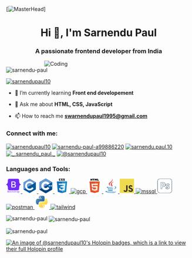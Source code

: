 [![MasterHead](https://cdn.prod.website-files.com/6529af71422fddacbfa5868d/663a85ba91050589a77996ae_IMG_3321.gif)]
<h1 align="center">Hi 👋, I'm Sarnendu Paul</h1>
<h3 align="center">A passionate frontend developer from India</h3>
<img align="right" alt="Coding" width="400" src="https://cdn.dribbble.com/users/1162077/screenshots/3848914/programmer.gif">

<p align="left"> <img src="https://komarev.com/ghpvc/?username=sarnendu-paul&label=Profile%20views&color=0e75b6&style=flat" alt="sarnendu-paul" /> </p>

<p align="left"> <a href="https://twitter.com/sarnendupaul10" target="blank"><img src="https://img.shields.io/twitter/follow/sarnendupaul10?logo=twitter&style=for-the-badge" alt="sarnendupaul10" /></a> </p>

- 🌱 I’m currently learning **Front end developement**

- 💬 Ask me about **HTML, CSS, JavaScript**

- 📫 How to reach me **swarnendupaul1995@gmail.com**

<h3 align="left">Connect with me:</h3>
<p align="left">
<a href="https://twitter.com/sarnendupaul10" target="blank"><img align="center" src="https://raw.githubusercontent.com/rahuldkjain/github-profile-readme-generator/master/src/images/icons/Social/twitter.svg" alt="sarnendupaul10" height="30" width="40" /></a>
<a href="https://linkedin.com/in/sarnendu-paul-a99886220" target="blank"><img align="center" src="https://raw.githubusercontent.com/rahuldkjain/github-profile-readme-generator/master/src/images/icons/Social/linked-in-alt.svg" alt="sarnendu-paul-a99886220" height="30" width="40" /></a>
<a href="https://fb.com/sarnendu.paul.10" target="blank"><img align="center" src="https://raw.githubusercontent.com/rahuldkjain/github-profile-readme-generator/master/src/images/icons/Social/facebook.svg" alt="sarnendu.paul.10" height="30" width="40" /></a>
<a href="https://instagram.com/_.sarnendu_paul._" target="blank"><img align="center" src="https://raw.githubusercontent.com/rahuldkjain/github-profile-readme-generator/master/src/images/icons/Social/instagram.svg" alt="_.sarnendu_paul._" height="30" width="40" /></a>
<a href="https://medium.com/@sarnendupaul10" target="blank"><img align="center" src="https://raw.githubusercontent.com/rahuldkjain/github-profile-readme-generator/master/src/images/icons/Social/medium.svg" alt="@sarnendupaul10" height="30" width="40" /></a>
</p>

<h3 align="left">Languages and Tools:</h3>
<p align="left"> <a href="https://getbootstrap.com" target="_blank" rel="noreferrer"> <img src="https://raw.githubusercontent.com/devicons/devicon/master/icons/bootstrap/bootstrap-plain-wordmark.svg" alt="bootstrap" width="40" height="40"/> </a> <a href="https://www.cprogramming.com/" target="_blank" rel="noreferrer"> <img src="https://raw.githubusercontent.com/devicons/devicon/master/icons/c/c-original.svg" alt="c" width="40" height="40"/> </a> <a href="https://www.w3schools.com/cpp/" target="_blank" rel="noreferrer"> <img src="https://raw.githubusercontent.com/devicons/devicon/master/icons/cplusplus/cplusplus-original.svg" alt="cplusplus" width="40" height="40"/> </a> <a href="https://www.w3schools.com/css/" target="_blank" rel="noreferrer"> <img src="https://raw.githubusercontent.com/devicons/devicon/master/icons/css3/css3-original-wordmark.svg" alt="css3" width="40" height="40"/> </a> <a href="https://cloud.google.com" target="_blank" rel="noreferrer"> <img src="https://www.vectorlogo.zone/logos/google_cloud/google_cloud-icon.svg" alt="gcp" width="40" height="40"/> </a> <a href="https://www.w3.org/html/" target="_blank" rel="noreferrer"> <img src="https://raw.githubusercontent.com/devicons/devicon/master/icons/html5/html5-original-wordmark.svg" alt="html5" width="40" height="40"/> </a> <a href="https://www.java.com" target="_blank" rel="noreferrer"> <img src="https://raw.githubusercontent.com/devicons/devicon/master/icons/java/java-original.svg" alt="java" width="40" height="40"/> </a> <a href="https://developer.mozilla.org/en-US/docs/Web/JavaScript" target="_blank" rel="noreferrer"> <img src="https://raw.githubusercontent.com/devicons/devicon/master/icons/javascript/javascript-original.svg" alt="javascript" width="40" height="40"/> </a> <a href="https://www.microsoft.com/en-us/sql-server" target="_blank" rel="noreferrer"> <img src="https://www.svgrepo.com/show/303229/microsoft-sql-server-logo.svg" alt="mssql" width="40" height="40"/> </a> <a href="https://www.photoshop.com/en" target="_blank" rel="noreferrer"> <img src="https://raw.githubusercontent.com/devicons/devicon/master/icons/photoshop/photoshop-line.svg" alt="photoshop" width="40" height="40"/> </a> <a href="https://postman.com" target="_blank" rel="noreferrer"> <img src="https://www.vectorlogo.zone/logos/getpostman/getpostman-icon.svg" alt="postman" width="40" height="40"/> </a> <a href="https://www.python.org" target="_blank" rel="noreferrer"> <img src="https://raw.githubusercontent.com/devicons/devicon/master/icons/python/python-original.svg" alt="python" width="40" height="40"/> </a> <a href="https://tailwindcss.com/" target="_blank" rel="noreferrer"> <img src="https://www.vectorlogo.zone/logos/tailwindcss/tailwindcss-icon.svg" alt="tailwind" width="40" height="40"/> </a> </p>

<p><img align="left" src="https://github-readme-stats.vercel.app/api/top-langs?username=sarnendu-paul&show_icons=true&locale=en&layout=compact" alt="sarnendu-paul" /></p>

<p>&nbsp;<img align="center" src="https://github-readme-stats.vercel.app/api?username=sarnendu-paul&show_icons=true&locale=en" alt="sarnendu-paul" /></p>

<p><img align="center" src="https://github-readme-streak-stats.herokuapp.com/?user=sarnendu-paul&" alt="sarnendu-paul" /></p>

[![An image of @sarnendupaul10's Holopin badges, which is a link to view their full Holopin profile](https://holopin.me/sarnendupaul10)](https://holopin.io/@sarnendupaul10)
